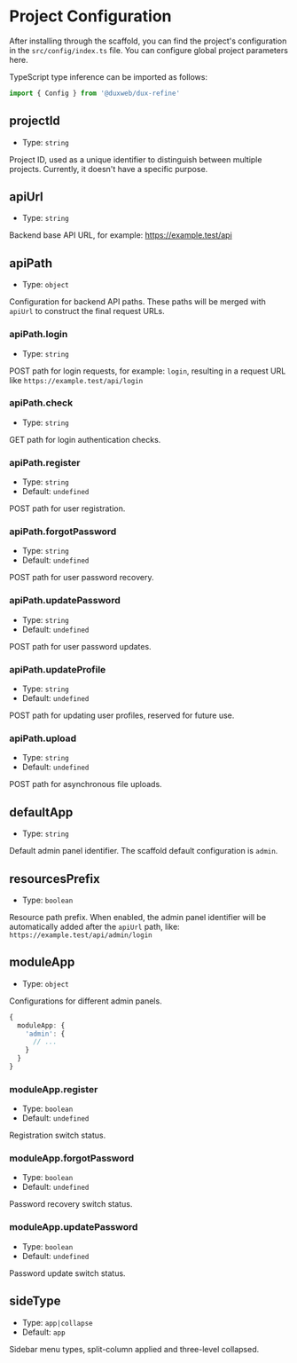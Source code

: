 # Project Configuration

After installing through the scaffold, you can find the project's configuration in the `src/config/index.ts` file. You can configure global project parameters here.

TypeScript type inference can be imported as follows:

```typescript
import { Config } from '@duxweb/dux-refine'
```

## projectId

- Type: `string`

Project ID, used as a unique identifier to distinguish between multiple projects. Currently, it doesn't have a specific purpose.

## apiUrl

- Type: `string`

Backend base API URL, for example: https://example.test/api

## apiPath

- Type: `object`

Configuration for backend API paths. These paths will be merged with `apiUrl` to construct the final request URLs.

### apiPath.login

- Type: `string`

POST path for login requests, for example: `login`, resulting in a request URL like `https://example.test/api/login`

### apiPath.check

- Type: `string`

GET path for login authentication checks.

### apiPath.register

- Type: `string`
- Default: `undefined`

POST path for user registration.

### apiPath.forgotPassword

- Type: `string`
- Default: `undefined`

POST path for user password recovery.

### apiPath.updatePassword

- Type: `string`
- Default: `undefined`

POST path for user password updates.

### apiPath.updateProfile

- Type: `string`
- Default: `undefined`

POST path for updating user profiles, reserved for future use.

### apiPath.upload

- Type: `string`
- Default: `undefined`

POST path for asynchronous file uploads.

## defaultApp

- Type: `string`

Default admin panel identifier. The scaffold default configuration is `admin`.

## resourcesPrefix

- Type: `boolean`

Resource path prefix. When enabled, the admin panel identifier will be automatically added after the `apiUrl` path, like: `https://example.test/api/admin/login`

## moduleApp

- Type: `object`

Configurations for different admin panels.

```typescript
{
  moduleApp: {
    'admin': {
      // ...
    }
  }
}
```

### moduleApp.register

- Type: `boolean`
- Default: `undefined`

Registration switch status.

### moduleApp.forgotPassword

- Type: `boolean`
- Default: `undefined`

Password recovery switch status.

### moduleApp.updatePassword

- Type: `boolean`
- Default: `undefined`

Password update switch status.


## sideType

- Type: `app|collapse`
- Default: `app`

Sidebar menu types, split-column applied and three-level collapsed.